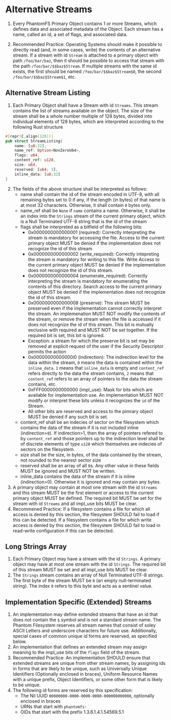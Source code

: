 # Alternative Streams

1. Every PhantomFS Primary Object contains 1 or more Streams, which defines data and associated metadata of the Object. Each stream has a name, called an id, a set of flags, and associated data.

2. Recommended Practice: Operating Systems should make it possible to directly read (and, in some cases, write) the contents of an alternative stream. If a stream with id `Stream` is attached to a primary object with path `/foo/bar/baz`, then it should be possible to access that stream with the path `/foo/bar/$$baz$Stream`. If multiple streams with the same id exists, the first should be named `/foo/bar/$$baz$Stream$0`, the second `/foo/bar/$$baz$Stream$1`, etc.

## Alternative Stream Listing

1. Each Primary Object shall have a Stream with id `Streams`. This stream contains the list of streams available on the object. The size of the stream shall be a whole number multiple of 128 bytes, divided into individual elements of 128 bytes, which are interpreted according to the following Rust structure

```rust
#[repr(C,align(128))]
pub struct StreamListing{
    name: [u8;32],
    name_ref: Option<NonZeroU64>,
    flags: u64,
    content_ref: u128,
    size: u64, 
    reserved: [u64; 3],
    inline_data: [u8;32]
}
```

2. The fields of the above structure shall be interpreted as follows:
    - name shall contain the id of the stream encoded in UTF-8, with all remaining bytes set to 0 if any, if the length (in bytes) of that name is at most 32 characters. Otherwise, it shall contain `0` bytes only.
    - name_ref shall be `None` if `name` contains a name. Otherwise, it shall be an index into the `Strings` stream of the current primary object, which is a Null Terminated UTF-8 string that is the id of the stream
    - flags shall be interpreted as a bitfield of the following bits:
         - 0x0000000000000001 (required): Correctly interpreting the stream is mandatory for accessing the file. Access to the current primary object MUST be denied if the implementation does not recognize the id of this stream
         - 0x0000000000000002 (write_required): Correctly intepreting the stream is mandatory for writing to this file. Write Access to the current primary object MUST be denied if the implementation does not recognize the id of this stream.
         - 0x0000000000000004 (enumerate_required): Correctly interpreting the stream is mandatory for enumerating the contents of this directory. Search access to the current primary object MUST be denied if the implementation does not recognize the id of this stream.
         - 0x0000000000000008 (preserve): This stream MUST be preserved even if the implementation cannot correctly interpret the stream. An implemenation MUST NOT modify the contents of the stream, or remove the stream when the file is accessed if it does not recognize the id of this stream. This bit is mutually exclusive with required and MUST NOT be set together. If the required bit is set, this bit is ignored. 
         - Exception: a stream for which the preserve bit is set may be removed at explicit request of the user if the Security Descriptor permits the action
         - 0x00000000000000*i*0 (indirection): The indirection level for the data within the stream, `0` means the data is contained within the `inline_data`. `1` means that `inline_data` is empty and `content_ref` refers directly to the data the stream contains, `2` means that `content_ref` refers to an array of pointers to the data the stream contains, etc.
         - 0xFFF0000000000000 (impl_use): Mask for bits which are available for implementation use. An implementation MUST NOT modify or interpret these bits unless it recognizes the `id` of the Stream. 
         - All other bits are reserved and access to the pimrary object MUST be denied if any such bit is set.
    - content_ref shall be an indecies of sector on the filesystem which contains the data of the stream if it is not included inline (indirection=`0`). If indirection>1, then the array of pointers refered to by `content_ref` and those pointers up to the indirection level shall be of discrete elements of type `u128` which themselves are indecies of sectors on the filesystem. 
    - size shall be the size, in bytes, of the data contained by the stream, not rounded to the nearest sector size
    - reserved shall be an array of all `0`s. Any other value in these fields MUST be ignored and MUST NOT be written.
    - inline_data contains the data of the stream if it is inline (indirection=0). Otherwise it is ignored and may contain any bytes.
3. A primary object may contain at most one stream with the id `Streams` and this stream MUST be the first element or access to the current primary object MUST be defined. The required bit MUST be set for the stream with id `Streams` and all impl_use bits MUST be clear. 
4. Recommened Practice: If a filesystem contains a file for which all access is denied by this section, the filesystem SHOULD fail to load if this can be detected. If a filesystem contains a file for which write access is denied by this section, the filesystem SHOULD fail to load in read-write configuration if this can be detected. 

## Long Strings Array

1. Each Primary Object may have a stream with the id `Strings`. A primary object may have at most one stream with the id `Strings`. The required bit of this stream MUST be set and all impl_use bits MUST be clear. 
2. The `Strings` stream contains an array of Null Terminated UTF-8 strings. The first byte of the stream MUST be `0` (an empty null-terminated string). The index `0` refers to this byte and acts as a sentinel value.


## Implementation Specific (Extended) Streams

1. An implementation may define extended streams that have an id that does not contain the `$` symbol and is not a standard stream name. The Phantom Filesystem reserves all stream names that consist of soley ASCII Letters and underscore characters for future use. Additionally, special cases of common unique id forms are reserved, as specified below.
2. An implementation that defines an extended stream may assign meaning to the impl_use bits of the `flags` field of the stream.
3. Recommended Practice: An implementation SHOULD ensure that extended streams are unique from other stream names, by assigning ids in forms that are likely to be unique, such as Universally Unique Identifiers (Optionally enclosed in braces), Uniform Resource Names with a unique prefix, Object Identifiers, or some other form that is likely to be unique.
4. The following id forms are reserved by this specification:
    - The Nil UUID `00000000-0000-0000-0000-000000000000`, optionally enclosed in braces
    - URNs that start with `phantomfs:`
    - OIDs that start with the prefix 1.3.6.1.4.1.54569.5.1
